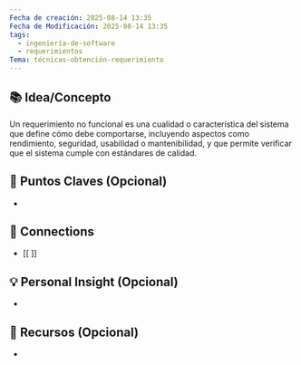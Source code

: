 ```yaml
---
Fecha de creación: 2025-08-14 13:35
Fecha de Modificación: 2025-08-14 13:35
tags:
  - ingeniería-de-software
  - requerimientos
Tema: técnicas-obtención-requerimiento
---
```



## 📚 Idea/Concepto 
Un requerimiento no funcional es una cualidad o característica del sistema que define cómo debe comportarse, incluyendo aspectos como rendimiento, seguridad, usabilidad o mantenibilidad, y que permite verificar que el sistema cumple con estándares de calidad.

## 📌 Puntos Claves (Opcional)
- 

## 🔗 Connections
- [[ ]]

## 💡 Personal Insight (Opcional)
- 
## 🧾 Recursos (Opcional)
- 